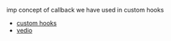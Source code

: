 imp concept of callback we have used in custom hooks 
- [custom hooks](https://github.com/rishij0012/React101/commit/c50cc8a7249b21c9597a776258d7bbd0de95434a)
- [vedio](https://www.udemy.com/course/react-the-complete-guide-incl-redux/learn/lecture/25599870#notes)